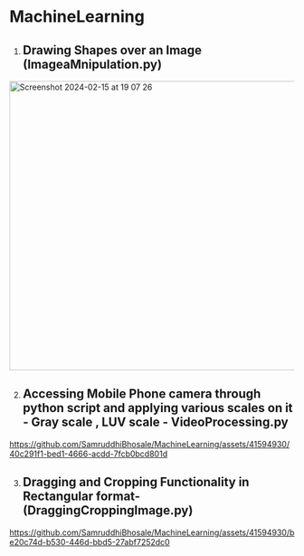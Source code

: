 # MachineLearning
1. ## Drawing Shapes over an Image (ImageaMnipulation.py)


<img width="511" alt="Screenshot 2024-02-15 at 19 07 26" src="https://github.com/SamruddhiBhosale/MachineLearning/assets/41594930/02063190-98b8-477a-8653-ca64d29c46b8">


2. ## Accessing Mobile Phone camera through python script and applying various scales on it - Gray scale , LUV scale - VideoProcessing.py
   
https://github.com/SamruddhiBhosale/MachineLearning/assets/41594930/40c291f1-bed1-4666-acdd-7fcb0bcd801d


3. ## Dragging and Cropping Functionality in Rectangular format- (DraggingCroppingImage.py)

https://github.com/SamruddhiBhosale/MachineLearning/assets/41594930/be20c74d-b530-446d-bbd5-27abf7252dc0

